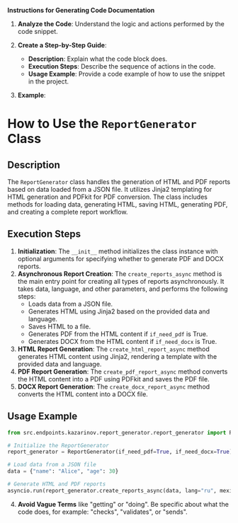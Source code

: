 **Instructions for Generating Code Documentation**

1. **Analyze the Code**: Understand the logic and actions performed by the code snippet.

2. **Create a Step-by-Step Guide**:
    - **Description**: Explain what the code block does.
    - **Execution Steps**: Describe the sequence of actions in the code.
    - **Usage Example**: Provide a code example of how to use the snippet in the project.

3. **Example**:

How to Use the `ReportGenerator` Class
=========================================================================================

Description
-------------------------
The `ReportGenerator` class handles the generation of HTML and PDF reports based on data loaded from a JSON file. It utilizes Jinja2 templating for HTML generation and PDFkit for PDF conversion. The class includes methods for loading data, generating HTML, saving HTML, generating PDF, and creating a complete report workflow.

Execution Steps
-------------------------
1. **Initialization**: The `__init__` method initializes the class instance with optional arguments for specifying whether to generate PDF and DOCX reports.
2. **Asynchronous Report Creation**: The `create_reports_async` method is the main entry point for creating all types of reports asynchronously. It takes data, language, and other parameters, and performs the following steps:
    - Loads data from a JSON file.
    - Generates HTML using Jinja2 based on the provided data and language.
    - Saves HTML to a file.
    - Generates PDF from the HTML content if `if_need_pdf` is True.
    - Generates DOCX from the HTML content if `if_need_docx` is True.
3. **HTML Report Generation**: The `create_html_report_async` method generates HTML content using Jinja2, rendering a template with the provided data and language.
4. **PDF Report Generation**: The `create_pdf_report_async` method converts the HTML content into a PDF using PDFkit and saves the PDF file.
5. **DOCX Report Generation**: The `create_docx_report_async` method converts the HTML content into a DOCX file.


Usage Example
-------------------------

```python
from src.endpoints.kazarinov.report_generator.report_generator import ReportGenerator

# Initialize the ReportGenerator
report_generator = ReportGenerator(if_need_pdf=True, if_need_docx=True)

# Load data from a JSON file
data = {"name": "Alice", "age": 30}

# Generate HTML and PDF reports
asyncio.run(report_generator.create_reports_async(data, lang="ru", mexiron_name="250127221657987"))
```

4. **Avoid Vague Terms** like "getting" or "doing". Be specific about what the code does, for example: "checks", "validates", or "sends".